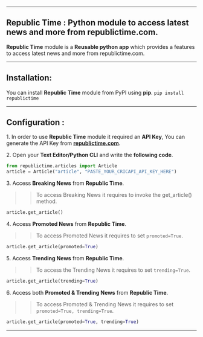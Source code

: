 ___
## Republic Time : Python module to access latest news and more from republictime.com.
**Republic Time** module is a **Reusable python app** which provides a features to access latest news and more from republictime.com.
___


## Installation:
You can install **Republic Time** module from PyPI using **pip**.
``` pip install republictime ```
___


## Configuration :
1\. In order to use **Republic Time** module it required an **API Key**, You can generate the API Key from **[republictime.com](http://republictime.pythonanywhere.com/)**.

2\. Open your **Text Editor/Python CLI** and write the **following code**.
```python
from republictime.articles import Article
article = Article("article", "PASTE_YOUR_CRICAPI_API_KEY_HERE")
```

3\. Access **Breaking News** from **Republic Time**.
>> To access Breaking News it requires to invoke the get_article() method.
```python
article.get_article()
```

4\. Access **Promoted News** from **Republic Time**.
>> To access Promoted News it requires to set ```promoted=True```.
```python
article.get_article(promoted=True)
```

5\. Access **Trending News** from **Republic Time**.
>> To access the Trending News it requires to set ```trending=True```.
```python
article.get_article(trending=True)
```

6\. Access both **Promoted & Trending News** from **Republic Time**.
>> To access Promoted & Trending News it requires to set ```promoted=True, trending=True```.
```python
article.get_article(promoted=True, trending=True)
```
___